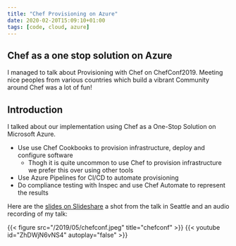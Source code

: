 ```yaml
---
title: "Chef Provisioning on Azure"
date: 2020-02-20T15:09:10+01:00
tags: [code, cloud, azure]
---
```


## Chef as a one stop solution on Azure

I managed to talk about Provisioning with Chef on ChefConf2019. Meeting nice peoples from various countries which build a vibrant Community around Chef was a lot of fun!

## Introduction

I talked about our implementation using Chef as a One-Stop Solution on Microsoft Azure.

- Use use Chef Cookbooks to provision infrastructure, deploy and configure software
  - Thogh it is quite uncommon to use Chef to provision infrastructure we prefer this over using other tools
- Use Azure Pipelines for CI/CD to automate provisioning
- Do compliance testing with Inspec and use Chef Automate to represent the results

Here are the [slides on Slideshare](https://www.slideshare.net/kmue/chef-as-a-onestop-solution-on-microsoft-azure) a shot from the talk in Seattle and an audio recording of my talk:

{{< figure src="/2019/05/chefconf.jpeg" title="chefconf" >}}
{{< youtube id="ZhDWjN6vNS4" autoplay="false" >}}
